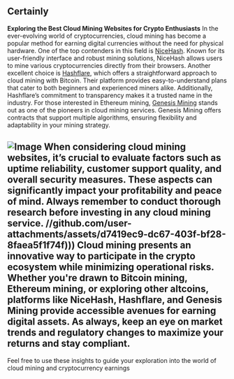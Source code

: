 Certainly
---
**Exploring the Best Cloud Mining Websites for Crypto Enthusiasts**
In the ever-evolving world of cryptocurrencies, cloud mining has become a popular method for earning digital currencies without the need for physical hardware. One of the top contenders in this field is [NiceHash](https://www.nicehash.com/). Known for its user-friendly interface and robust mining solutions, NiceHash allows users to mine various cryptocurrencies directly from their browsers.
Another excellent choice is [Hashflare](https://hashflare.io/), which offers a straightforward approach to cloud mining with Bitcoin. Their platform provides easy-to-understand plans that cater to both beginners and experienced miners alike. Additionally, Hashflare’s commitment to transparency makes it a trusted name in the industry.
For those interested in Ethereum mining, [Genesis Mining](https://www.genesis-mining.com/) stands out as one of the pioneers in cloud mining services. Genesis Mining offers contracts that support multiple algorithms, ensuring flexibility and adaptability in your mining strategy.

![Image](https://github.com/user-attachments/assets/d7419ec9-dc67-403f-bf28-8faea5f1f74f)
When considering cloud mining websites, it’s crucial to evaluate factors such as uptime reliability, customer support quality, and overall security measures. These aspects can significantly impact your profitability and peace of mind. Always remember to conduct thorough research before investing in any cloud mining service.
 //github.com/user-attachments/assets/d7419ec9-dc67-403f-bf28-8faea5f1f74f)))
Cloud mining presents an innovative way to participate in the crypto ecosystem while minimizing operational risks. Whether you're drawn to Bitcoin mining, Ethereum mining, or exploring other altcoins, platforms like NiceHash, Hashflare, and Genesis Mining provide accessible avenues for earning digital assets. As always, keep an eye on market trends and regulatory changes to maximize your returns and stay compliant.
---
Feel free to use these insights to guide your exploration into the world of cloud mining and cryptocurrency earnings
